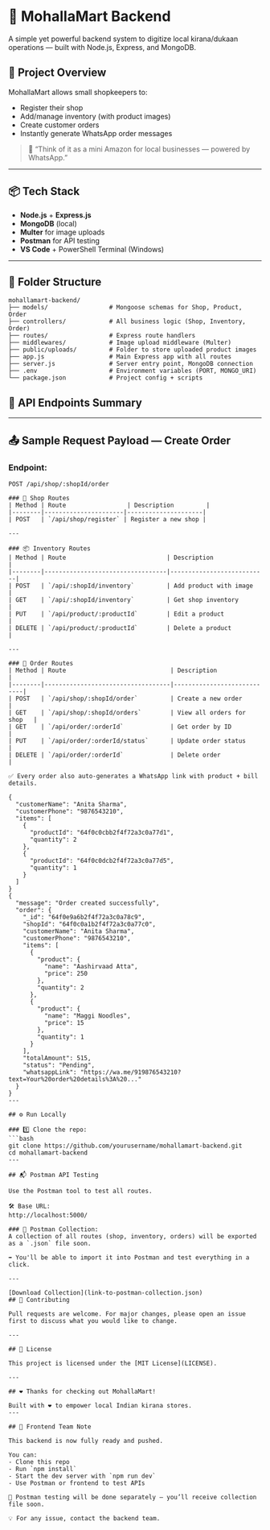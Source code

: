 # 🛒 MohallaMart Backend

A simple yet powerful backend system to digitize local kirana/dukaan operations — built with Node.js, Express, and MongoDB.

## 🚀 Project Overview

MohallaMart allows small shopkeepers to:
- Register their shop
- Add/manage inventory (with product images)
- Create customer orders
- Instantly generate WhatsApp order messages

> 🧠 “Think of it as a mini Amazon for local businesses — powered by WhatsApp.”

---

## 📦 Tech Stack

- **Node.js** + **Express.js**
- **MongoDB** (local)
- **Multer** for image uploads
- **Postman** for API testing
- **VS Code** + PowerShell Terminal (Windows)

---

## 📁 Folder Structure
```
mohallamart-backend/
├── models/                 # Mongoose schemas for Shop, Product, Order
├── controllers/            # All business logic (Shop, Inventory, Order)
├── routes/                 # Express route handlers
├── middlewares/            # Image upload middleware (Multer)
├── public/uploads/         # Folder to store uploaded product images
├── app.js                  # Main Express app with all routes
├── server.js               # Server entry point, MongoDB connection
├── .env                    # Environment variables (PORT, MONGO_URI)
└── package.json            # Project config + scripts
```
## 📌 API Endpoints Summary
---

## 📤 Sample Request Payload — Create Order

### Endpoint:
```http
POST /api/shop/:shopId/order

### 🏪 Shop Routes
| Method | Route                 | Description         |
|--------|----------------------|---------------------|
| POST   | `/api/shop/register` | Register a new shop |

---

### 📦 Inventory Routes
| Method | Route                            | Description               |
|--------|----------------------------------|---------------------------|
| POST   | `/api/:shopId/inventory`         | Add product with image    |
| GET    | `/api/:shopId/inventory`         | Get shop inventory        |
| PUT    | `/api/product/:productId`        | Edit a product            |
| DELETE | `/api/product/:productId`        | Delete a product          |

---

### 📑 Order Routes
| Method | Route                             | Description                |
|--------|-----------------------------------|----------------------------|
| POST   | `/api/shop/:shopId/order`         | Create a new order         |
| GET    | `/api/shop/:shopId/orders`        | View all orders for shop   |
| GET    | `/api/order/:orderId`             | Get order by ID            |
| PUT    | `/api/order/:orderId/status`      | Update order status        |
| DELETE | `/api/order/:orderId`             | Delete order               |

✅ Every order also auto-generates a WhatsApp link with product + bill details.

{
  "customerName": "Anita Sharma",
  "customerPhone": "9876543210",
  "items": [
    {
      "productId": "64f0c0cbb2f4f72a3c0a77d1",
      "quantity": 2
    },
    {
      "productId": "64f0c0dcb2f4f72a3c0a77d5",
      "quantity": 1
    }
  ]
}
{
  "message": "Order created successfully",
  "order": {
    "_id": "64f0e9a6b2f4f72a3c0a78c9",
    "shopId": "64f0c0a1b2f4f72a3c0a77c0",
    "customerName": "Anita Sharma",
    "customerPhone": "9876543210",
    "items": [
      {
        "product": {
          "name": "Aashirvaad Atta",
          "price": 250
        },
        "quantity": 2
      },
      {
        "product": {
          "name": "Maggi Noodles",
          "price": 15
        },
        "quantity": 1
      }
    ],
    "totalAmount": 515,
    "status": "Pending",
    "whatsappLink": "https://wa.me/919876543210?text=Your%20order%20details%3A%20..."
  }
}
---

## ⚙️ Run Locally

### 1️⃣ Clone the repo:
```bash
git clone https://github.com/yourusername/mohallamart-backend.git
cd mohallamart-backend
---

## 📬 Postman API Testing

Use the Postman tool to test all routes.

🛠️ Base URL:
http://localhost:5000/

### 🔗 Postman Collection:
A collection of all routes (shop, inventory, orders) will be exported as a `.json` file soon.

➡️ You'll be able to import it into Postman and test everything in a click.

---

[Download Collection](link-to-postman-collection.json)
## 🤝 Contributing

Pull requests are welcome. For major changes, please open an issue first to discuss what you would like to change.

---

## 📄 License

This project is licensed under the [MIT License](LICENSE).

---

## ❤️ Thanks for checking out MohallaMart!

Built with ❤️ to empower local Indian kirana stores.
---

## 🔁 Frontend Team Note

This backend is now fully ready and pushed.

You can:
- Clone this repo
- Run `npm install`
- Start the dev server with `npm run dev`
- Use Postman or frontend to test APIs

🧪 Postman testing will be done separately — you’ll receive collection file soon.

💡 For any issue, contact the backend team.
